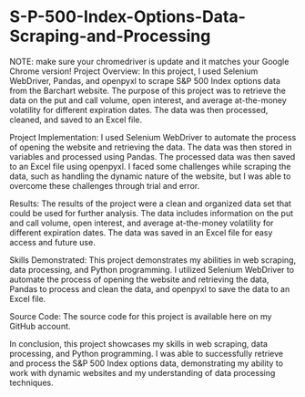 # S-P-500-Index-Options-Data-Scraping-and-Processing
NOTE: make sure your chromedriver is update and it matches your Google Chrome version!
Project Overview:
In this project, I used Selenium WebDriver, Pandas, and openpyxl to scrape S&P 500 Index options data from the Barchart website. The purpose of this project was to retrieve the data on the put and call volume, open interest, and average at-the-money volatility for different expiration dates. The data was then processed, cleaned, and saved to an Excel file.

Project Implementation:
I used Selenium WebDriver to automate the process of opening the website and retrieving the data. The data was then stored in variables and processed using Pandas. The processed data was then saved to an Excel file using openpyxl. I faced some challenges while scraping the data, such as handling the dynamic nature of the website, but I was able to overcome these challenges through trial and error.

Results:
The results of the project were a clean and organized data set that could be used for further analysis. The data includes information on the put and call volume, open interest, and average at-the-money volatility for different expiration dates. The data was saved in an Excel file for easy access and future use.

Skills Demonstrated:
This project demonstrates my abilities in web scraping, data processing, and Python programming. I utilized Selenium WebDriver to automate the process of opening the website and retrieving the data, Pandas to process and clean the data, and openpyxl to save the data to an Excel file.

Source Code:
The source code for this project is available here on my GitHub account.

In conclusion, this project showcases my skills in web scraping, data processing, and Python programming. I was able to successfully retrieve and process the S&P 500 Index options data, demonstrating my ability to work with dynamic websites and my understanding of data processing techniques.
